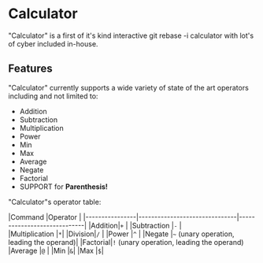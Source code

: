 # Calculator

"Calculator" is a first of it's kind interactive git rebase -i calculator with lot's of cyber included in-house.


## Features

"Calculator" currently supports a wide variety of state of the art operators including and not limited to:
- Addition
- Subtraction
- Multiplication
- Power
- Min
- Max
- Average
- Negate
- Factorial
- SUPPORT for **Parenthesis!**

"Calculator"s operator table:

|Command                |Operator                                                  |
|----------------|-------------------------------|-----------------------------|
|Addition|`+`            |
|Subtraction          |`-`            |        
|Multiplication          |`*`|
|Division|`/`            |
|Power          |`^`            |
|Negate          |`~` (unary operation, leading the operand)|
|Factorial|`!` (unary operation, leading the operand)   
|Average          |`@`            |
|Min          |`&`|
|Max          |`$`|
